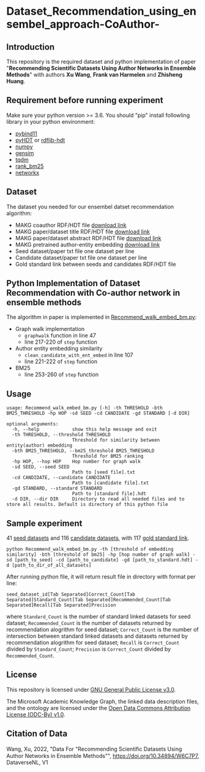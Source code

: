 # Dataset_Recommendation_using_ensembel_approach-CoAuthor-

## Introduction
This repository is the required dataset and python implementation of paper "**Recommending Scientific Datasets Using Author Networks in Ensemble Methods**" with authors **Xu Wang**, **Frank van Harmelen** and **Zhisheng Huang**.

## Requirement before running experiment
Make sure your python version >= 3.6. You should "pip" install followling library in your python environment:
- [pybind11](https://pybind11.readthedocs.io/en/stable/index.html#)
- [pyHDT](https://callidon.github.io/pyHDT/) or [rdflib-hdt](https://github.com/RDFLib/rdflib-hdt)
- [numpy](https://numpy.org/)
- [gensim](https://radimrehurek.com/gensim/)
- [tqdm](https://tqdm.github.io/)
- [rank_bm25](https://github.com/dorianbrown/rank_bm25)
- [networkx](https://networkx.org/)

## Dataset

The dataset you needed for our ensembel datset recommendation algorithm:
- MAKG coauthor RDF/HDT file [download link](https://doi.org/10.34894/W6C7P7)
- MAKG paper/dataset title RDF/HDT file [download link](https://doi.org/10.34894/W6C7P7)
- MAKG paper/dataset abstract RDF/HDT file [download link](https://doi.org/10.34894/W6C7P7)
- MAKG pretrained author-entity embedding [download link](https://makg.org/dumps/2020-06-19/makg-embeddings-2020-06-19.tar.bz2)
- Seed dataset/paper txt file one dataset per line
- Candidate dataset/paper txt file one dataset per line
- Gold standard link between seeds and candidates RDF/HDT file

## Python Implementation of Dataset Recommendation with Co-author network in ensemble methods

The algorithm in paper is implemented in [Recommend_walk_embed_bm.py](./Recommend_walk_embed_bm.py):
- Graph walk implementation 
    - `graphwalk` function in line 47
    - line 217-220 of `step` function
- Author entity embedding similarity
    - `clean_candidate_with_ent_embed` in line 107
    - line 221-222 of `step` function
- BM25
    - line 253-260 of `step` function

## Usage

```
usage: Recommend_walk_embed_bm.py [-h] -th THRESHOLD -bth BM25_THRESHOLD -hp HOP -sd SEED -cd CANDIDATE -gd STANDARD [-d DIR]

optional arguments:
  -h, --help            show this help message and exit
  -th THRESHOLD, --threshold THRESHOLD
                        Threshold for similarity between entity(author) embedding
  -bth BM25_THRESHOLD, --bm25_threshold BM25_THRESHOLD
                        Threshold for BM25 ranking
  -hp HOP, --hop HOP    Hop number for graph walk
  -sd SEED, --seed SEED
                        Path to [seed file].txt
  -cd CANDIDATE, --candidate CANDIDATE
                        Path to [candidate file].txt
  -gd STANDARD, --standard STANDARD
                        Path to [standard file].hdt
  -d DIR, --dir DIR     Directory to read all needed files and to store all results. Default is directory of this python file
```

## Sample experiment
41 [seed datasets](./seeds_sample.txt) and 116 [candidate datasets](./cands_sample.txt), with 117 [gold standard link](Standard_sample.hdt).

`python Recommend_walk_embed_bm.py -th [threshold of embedding similarity] -bth [threshold of bm25] -hp [hop number of graph walk] -sd [path_to_seed] -cd [path_to_candidate] -gd [path_to_standard.hdt] -d [path_to_dir_of_all_datasets]`

After running python file, it will return result file in directory with format per line:

`seed_dataset_id[Tab Separated]Correct_Count[Tab Separated]Standard_Count[Tab Separated]Recommended_Count[Tab Separated]Recall[Tab Separated]Precision`

where `Standard_Count` is the number of standard linked datasets for seed dataset; `Recommended_Count` is the number of datasets returned by recommendation alogrithm for seed dataset; `Correct_Count` is the number of intersection between standard linked datasets and datasets returned by recommendation alogrithm for seed dataset; `Recall` is `Correct_Count` divided by `Standard_Count`; `Precision` is `Correct_Count` divided by `Recommended_Count`.

## License
This repository is licensed under [GNU General Public License v3.0](https://www.gnu.org/licenses/gpl-3.0.en.html).

The Microsoft Academic Knowledge Graph, the linked data description files, and the ontology are licensed under the [Open Data Commons Attribution License (ODC-By) v1.0](https://opendatacommons.org/licenses/by/1-0/index.html).


## Citation of Data

Wang, Xu, 2022, "Data For "Recommending Scientiﬁc Datasets Using Author Networks in Ensemble Methods"", https://doi.org/10.34894/W6C7P7, DataverseNL, V1